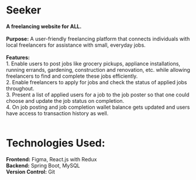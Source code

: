 # Seeker
<b>A freelancing website for ALL.</b><br>
<br>
<b>Purpose:</b> A user-friendly freelancing platform that connects individuals with local freelancers for
assistance with small, everyday jobs. <br>
<br>
<b>Features:</b> 
<br>1. Enable users to post jobs like grocery pickups, appliance installations, running errands, gardening, construction and renovation, etc. 
while allowing freelancers to find and complete these jobs efficiently.
<br>2. Enable freelancers to apply for jobs and check the status of applied jobs throughout.
<br>3. Present a list of applied users for a job to the job poster so that one could choose and update the job status on completion.
<br>4. On job posting and job completion wallet balance gets updated and users have access to transaction history as well.
<br><br>
# Technologies Used:
<b>Frontend:</b> Figma, React.js with Redux
<br>
<b>Backend:</b> Spring Boot, MySQL
<br>
<b>Version Control:</b> Git
